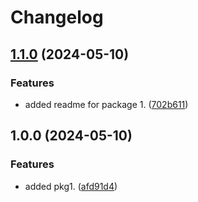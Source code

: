 # Changelog

## [1.1.0](https://github.com/iamsumit/go-monorepo/compare/pkg1/v1.0.0...pkg1/v1.1.0) (2024-05-10)


### Features

* added readme for package 1. ([702b611](https://github.com/iamsumit/go-monorepo/commit/702b611981c4332bc5fd81d8be90073080210808))

## 1.0.0 (2024-05-10)


### Features

* added pkg1. ([afd91d4](https://github.com/iamsumit/go-monorepo/commit/afd91d404c1526d2460b691b13566d83ab670ee7))
